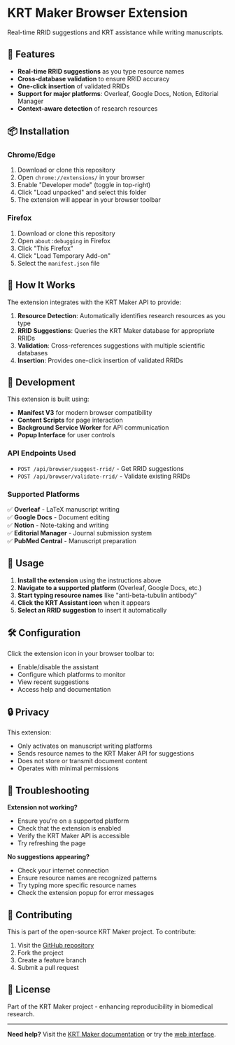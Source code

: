 # KRT Maker Browser Extension

Real-time RRID suggestions and KRT assistance while writing manuscripts.

## 🚀 Features

- **Real-time RRID suggestions** as you type resource names
- **Cross-database validation** to ensure RRID accuracy
- **One-click insertion** of validated RRIDs
- **Support for major platforms**: Overleaf, Google Docs, Notion, Editorial Manager
- **Context-aware detection** of research resources

## 📦 Installation

### Chrome/Edge
1. Download or clone this repository
2. Open `chrome://extensions/` in your browser
3. Enable "Developer mode" (toggle in top-right)
4. Click "Load unpacked" and select this folder
5. The extension will appear in your browser toolbar

### Firefox
1. Download or clone this repository  
2. Open `about:debugging` in Firefox
3. Click "This Firefox"
4. Click "Load Temporary Add-on"
5. Select the `manifest.json` file

## 🎯 How It Works

The extension integrates with the KRT Maker API to provide:

1. **Resource Detection**: Automatically identifies research resources as you type
2. **RRID Suggestions**: Queries the KRT Maker database for appropriate RRIDs
3. **Validation**: Cross-references suggestions with multiple scientific databases
4. **Insertion**: Provides one-click insertion of validated RRIDs

## 🔧 Development

This extension is built using:
- **Manifest V3** for modern browser compatibility
- **Content Scripts** for page interaction
- **Background Service Worker** for API communication
- **Popup Interface** for user controls

### API Endpoints Used

- `POST /api/browser/suggest-rrid/` - Get RRID suggestions
- `POST /api/browser/validate-rrid/` - Validate existing RRIDs

### Supported Platforms

✅ **Overleaf** - LaTeX manuscript writing  
✅ **Google Docs** - Document editing  
✅ **Notion** - Note-taking and writing  
✅ **Editorial Manager** - Journal submission system  
✅ **PubMed Central** - Manuscript preparation  

## 📝 Usage

1. **Install the extension** using the instructions above
2. **Navigate to a supported platform** (Overleaf, Google Docs, etc.)
3. **Start typing resource names** like "anti-beta-tubulin antibody"
4. **Click the KRT Assistant icon** when it appears
5. **Select an RRID suggestion** to insert it automatically

## 🛠️ Configuration

Click the extension icon in your browser toolbar to:
- Enable/disable the assistant
- Configure which platforms to monitor
- View recent suggestions
- Access help and documentation

## 🔒 Privacy

This extension:
- Only activates on manuscript writing platforms
- Sends resource names to the KRT Maker API for suggestions
- Does not store or transmit document content
- Operates with minimal permissions

## 🐛 Troubleshooting

**Extension not working?**
- Ensure you're on a supported platform
- Check that the extension is enabled
- Verify the KRT Maker API is accessible
- Try refreshing the page

**No suggestions appearing?**
- Check your internet connection
- Ensure resource names are recognized patterns
- Try typing more specific resource names
- Check the extension popup for error messages

## 🤝 Contributing

This is part of the open-source KRT Maker project. To contribute:

1. Visit the [GitHub repository](https://github.com/choxos/KRTMaker)
2. Fork the project
3. Create a feature branch
4. Submit a pull request

## 📄 License

Part of the KRT Maker project - enhancing reproducibility in biomedical research.

---

**Need help?** Visit the [KRT Maker documentation](http://localhost:8001/api-docs/) or try the [web interface](http://localhost:8001/ai/).